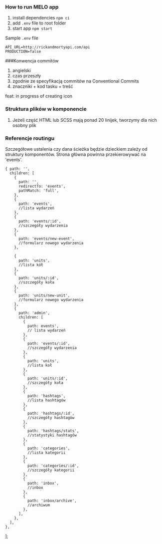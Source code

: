 ### How to run MELO app

1. install dependencies `npm ci`
2. add `.env` file to root folder
3. start app `npm start`

Sample `.env` file

```
API_URL=http://rickandmortyapi.com/api
PRODUCTION=false
```

###Konwencja commitów

1. angielski
2. czas przeszły
3. zgodnie ze specyfikacją commitów na Conventional Commits
4. znaczniki + kod tasku + treść

feat: in progress of creating icon

<!-- Cos mi tu nie gra, konsultacja z grupa wymagana  -->

### Struktura plików w komponencie

1. Jeżeli część HTML lub SCSS mają ponad 20 linijek, tworzymy dla nich osobny plik

### Referencje routingu

Szczegółowe ustalenia czy dana ścieżka będzie dzieckiem zależy od struktury komponentów. Strona główna powinna przekierowywać na 'events'.

    { path: '',
      children: [
        {
          path: '',
          redirectTo: 'events',
          pathMatch: 'full',
        },
        {
          path: 'events',
          //lista wydarzeń
        },
        {
          path: 'events/:id',
          //szczegóły wydarzenia
        },
        {
          path: 'events/new-event',
          //formularz nowego wydarzenia
        },

        {
          path: 'units',
          //lista kół
        },
        {
          path: 'units/:id',
          //szczegóły koła
        },
        {
          path: 'units/new-unit',
          //formularz nowego wydarzenia
        },
        {
          path: 'admin',
          children: [
            {
              path: events',
              // lista wydarzeń
            },
            {
              path: 'events/:id',
              //szczegóły wydarzenia
            },
            {
              path: 'units',
              //lista koł
            },
            {
              path: 'units/:id',
              //szczegóły koła
            },
            {
              path: 'hashtags',
              //lista hashtagów
            },
            {
              path: 'hashtags/:id',
              //szczegóły hashtagów
            },
            {
              path: 'hashtags/stats',
              //statystyki hashtagów
            },
            {
              path: 'categories',
              //lista kategorii
            },
            {
              path: 'categories/:id',
              //szczegóły kategorii
            },
            {
              path: 'inbox',
              //inbox
            },
            {
              path: 'inbox/archive',
              //archiwum
            },
          ],
        },
      ],
    },

];
